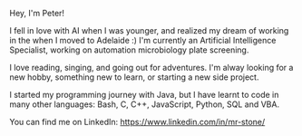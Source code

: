 Hey, I'm Peter!

I fell in love with AI when I was younger, and realized my dream of working in the when I moved to Adelaide :)
I'm currently an Artificial Intelligence Specialist, working on automation microbiology plate screening.

I love reading, singing, and going out for adventures. I'm alway looking for a new hobby, something new to learn, or starting a new side project.

I started my programming journey with Java, but I have learnt to code in many other languages: Bash, C, C++, JavaScript, Python, SQL and VBA.

You can find me on LinkedIn: https://www.linkedin.com/in/mr-stone/
